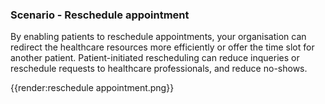 ### Scenario - Reschedule appointment

By enabling patients to reschedule appointments, your organisation can redirect the healthcare resources more efficiently or offer the time slot for another patient. Patient-initiated rescheduling can reduce inqueries or reschedule requests to healthcare professionals, and reduce no-shows.


{{render:reschedule appointment.png}}